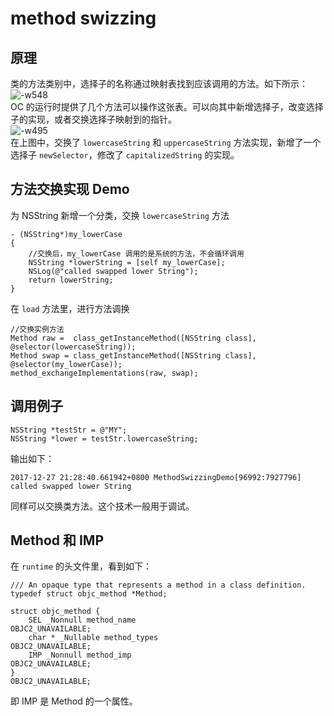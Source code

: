 # method swizzing  
## 原理    
类的方法类别中，选择子的名称通过映射表找到应该调用的方法。如下所示：
![-w548](http://oda58fqub.bkt.clouddn.com/15143813501520.jpg)  
OC 的运行时提供了几个方法可以操作这张表。可以向其中新增选择子，改变选择子的实现，或者交换选择子映射到的指针。  
![-w495](http://oda58fqub.bkt.clouddn.com/15143815141036.jpg)  
在上图中，交换了 `lowercaseString` 和 `uppercaseString` 方法实现，新增了一个选择子 `newSelector`，修改了 `capitalizedString` 的实现。  
  
## 方法交换实现 Demo  
为 NSString 新增一个分类，交换 `lowercaseString` 方法  

    - (NSString*)my_lowerCase
    {
        //交换后，my_lowerCase 调用的是系统的方法，不会循环调用
        NSString *lowerString = [self my_lowerCase];
        NSLog(@"called swapped lower String");
        return lowerString;
    }  
在 `load` 方法里，进行方法调换  

    //交换实例方法
    Method raw =  class_getInstanceMethod([NSString class], @selector(lowercaseString));
    Method swap = class_getInstanceMethod([NSString class], @selector(my_lowerCase));
    method_exchangeImplementations(raw, swap);

  
## 调用例子  
    NSString *testStr = @"MY";
    NSString *lower = testStr.lowercaseString;
输出如下：

    2017-12-27 21:28:40.661942+0800 MethodSwizzingDemo[96992:7927796] called swapped lower String

同样可以交换类方法。这个技术一般用于调试。  
## Method 和 IMP  
在 `runtime` 的头文件里，看到如下：  

    /// An opaque type that represents a method in a class definition.
    typedef struct objc_method *Method;

    struct objc_method {
        SEL _Nonnull method_name                                 OBJC2_UNAVAILABLE;
        char * _Nullable method_types                            OBJC2_UNAVAILABLE;
        IMP _Nonnull method_imp                                  OBJC2_UNAVAILABLE;
    }                                                            OBJC2_UNAVAILABLE;

即 IMP 是 Method 的一个属性。



